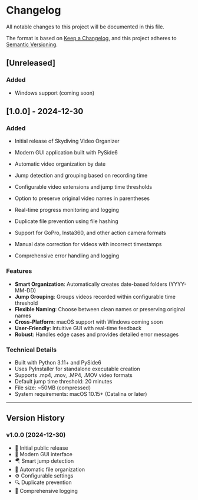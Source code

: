 # Changelog

All notable changes to this project will be documented in this file.

The format is based on [Keep a Changelog](https://keepachangelog.com/en/1.0.0/),
and this project adheres to [Semantic Versioning](https://semver.org/spec/v2.0.0.html).

## [Unreleased]

### Added
- Windows support (coming soon)

## [1.0.0] - 2024-12-30

### Added
- Initial release of Skydiving Video Organizer
- Modern GUI application built with PySide6
- Automatic video organization by date
- Jump detection and grouping based on recording time
- Configurable video extensions and jump time thresholds
- Option to preserve original video names in parentheses
- Real-time progress monitoring and logging
- Duplicate file prevention using file hashing

- Support for GoPro, Insta360, and other action camera formats
- Manual date correction for videos with incorrect timestamps
- Comprehensive error handling and logging

### Features
- **Smart Organization**: Automatically creates date-based folders (YYYY-MM-DD)
- **Jump Grouping**: Groups videos recorded within configurable time threshold
- **Flexible Naming**: Choose between clean names or preserving original names
- **Cross-Platform**: macOS support with Windows coming soon
- **User-Friendly**: Intuitive GUI with real-time feedback
- **Robust**: Handles edge cases and provides detailed error messages

### Technical Details
- Built with Python 3.11+ and PySide6
- Uses PyInstaller for standalone executable creation
- Supports .mp4, .mov, .MP4, .MOV video formats
- Default jump time threshold: 20 minutes
- File size: ~50MB (compressed)
- System requirements: macOS 10.15+ (Catalina or later)

---

## Version History

### v1.0.0 (2024-12-30)
- 🎉 Initial public release
- 📱 Modern GUI interface
- 🪂 Smart jump detection
- 📁 Automatic file organization
- ⚙️ Configurable settings
- 🔍 Duplicate prevention
- 📝 Comprehensive logging 